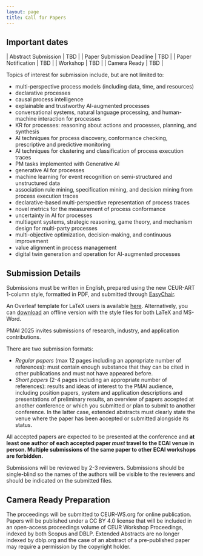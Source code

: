 ```yaml
---
layout: page
title: Call for Papers
---
```


## Important dates 

| Abstract Submission       | <!-- ~~May 1~~ May 8 (<span style="color:red">**extended**</span>), 2023 --> TBD              |
| Paper Submission Deadline | <!-- ~~May 8~~ May 15 (<span style="color:red">**extended**</span>), 2023 --> TBD              |
| Paper Notification        | <!-- June 1, 2023 --> TBD            |
| Workshop                  | <!-- August 19, 2023 --> TBD |
| Camera Ready              | <!-- September 3, 2023 --> TBD       |

Topics of interest for submission include, but are not limited to:
- multi-perspective process models (including data, time, and resources)
- declarative processes
- causal process intelligence
- explainable and trustworthy AI-augmented processes
- conversational systems, natural language processing, and human-machine interaction for processes
- KR for processes: reasoning about actions and processes, planning, and synthesis
- AI techniques for process discovery, conformance checking, prescriptive and predictive monitoring
- AI techniques for clustering and classification of process execution traces
- PM tasks implemented with Generative AI
- generative AI for processes
- machine learning for event recognition on semi-structured and unstructured data
- association rule mining, specification mining, and decision mining from process execution traces
- declarative-based multi-perspective representation of process traces
- novel metrics for the measurement of process conformance
- uncertainty in AI for processes
- multiagent systems, strategic reasoning, game theory, and mechanism design for multi-party processes
- multi-objective optimization, decision-making, and continuous improvement
- value alignment in process management
- digital twin generation and operation for AI-augmented processes

## Submission Details

Submissions must be written in English, prepared using the new CEUR-ART 1-column style, formatted in PDF, and submitted through [EasyChair]().

An Overleaf template for LaTeX users is available [here](https://www.overleaf.com/read/gwhxnqcghhdt). Alternatively, you can [download](https://ceur-ws.org/Vol-XXX/CEURART.zip) an offline version with the style files for both LaTeX and MS-Word.

PMAI 2025 invites submissions of research, industry, and application contributions.

There are two submission formats:

- _Regular papers_ (max 12 pages including an appropriate number of references): must contain enough substance that they can be cited in other publications and must not have appeared before.
- _Short papers_ (2-4 pages including an appropriate number of references): results and ideas of interest to the PMAI audience, including position papers, system and application descriptions and presentations of preliminary results, an overview of papers accepted at another conference or which you submitted or plan to submit to another conference. In the latter case, extended abstracts must clearly state the venue where the paper has been accepted or submitted alongside its status.

All accepted papers are expected to be presented at the conference and **at least one author of each accepted paper _must_ travel to the ECAI venue in person. Multiple submissions of the same paper to other ECAI workshops are forbidden.**

Submissions will be reviewed by 2-3 reviewers. Submissions should be single-blind so the names of the authors will be visible to the reviewers and should be indicated on the submitted files. 

## Camera Ready Preparation

The proceedings will be submitted to CEUR-WS.org for online publication. Papers will be published under a CC BY 4.0 license that will be included in an open-access proceedings volume of CEUR Workshop Proceedings, indexed by both Scopus and DBLP. Extended Abstracts are no longer indexed by dblp.org and the case of an abstract of a pre-published paper may require a permission by the copyright holder.

<!-- ## Special Issue 

Best papers will be invited for a special issue along with best papers from sister workshops in BPM: [AI4BPM](https://sites.google.com/unitn.it/ai4bpm-2023), [BPI](https://feb.kuleuven.be/drc/LIRIS/misc/bpiworkshop), and [FM-BPM](https://fm-bpm2023.github.io/). -->
